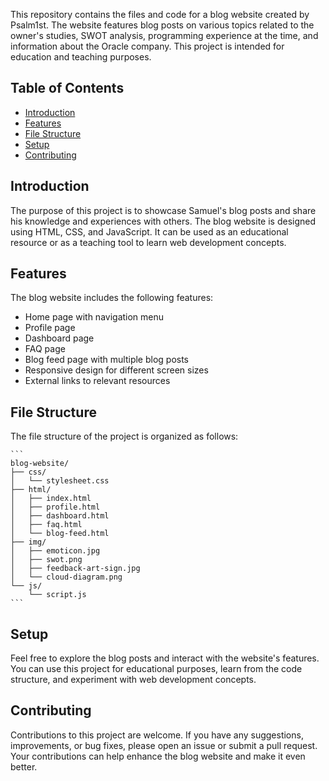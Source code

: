 

This repository contains the files and code for a blog website created by Psalm1st. The website features blog posts on various topics related to the owner's studies, SWOT analysis, programming experience at the time, and information about the Oracle company. This project is intended for education and teaching purposes.

## Table of Contents

- [Introduction](#introduction)
- [Features](#features)
- [File Structure](#file-structure)
- [Setup](#setup)
- [Contributing](#contributing)

## Introduction

The purpose of this project is to showcase Samuel's blog posts and share his knowledge and experiences with others. The blog website is designed using HTML, CSS, and JavaScript. It can be used as an educational resource or as a teaching tool to learn web development concepts.

## Features

The blog website includes the following features:

- Home page with navigation menu
- Profile page
- Dashboard page
- FAQ page
- Blog feed page with multiple blog posts
- Responsive design for different screen sizes
- External links to relevant resources

## File Structure

The file structure of the project is organized as follows:
    
    ```
    blog-website/
    ├── css/
    │   └── stylesheet.css
    ├── html/
    │   ├── index.html
    │   ├── profile.html
    │   ├── dashboard.html
    │   ├── faq.html
    │   └── blog-feed.html
    ├── img/
    │   ├── emoticon.jpg
    │   ├── swot.png
    │   ├── feedback-art-sign.jpg
    │   └── cloud-diagram.png
    └── js/
        └── script.js
    ```

## Setup

Feel free to explore the blog posts and interact with the website's features. You can use this project for educational purposes, learn from the code structure, and experiment with web development concepts.

## Contributing

Contributions to this project are welcome. If you have any suggestions, improvements, or bug fixes, please open an issue or submit a pull request. Your contributions can help enhance the blog website and make it even better.
